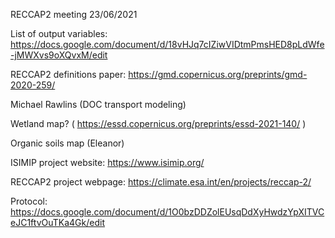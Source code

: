 RECCAP2 meeting 23/06/2021

List of output variables: https://docs.google.com/document/d/18vHJq7cIZiwVIDtmPmsHED8pLdWfe-jMWXvs9oXQvxM/edit

RECCAP2 definitions paper: https://gmd.copernicus.org/preprints/gmd-2020-259/

Michael Rawlins  (DOC transport modeling)

Wetland map? ( https://essd.copernicus.org/preprints/essd-2021-140/ )

Organic soils map (Eleanor)

ISIMIP project website: https://www.isimip.org/

RECCAP2 project webpage: https://climate.esa.int/en/projects/reccap-2/

Protocol: https://docs.google.com/document/d/1O0bzDDZolEUsqDdXyHwdzYpXITVCeJC1ftvOuTKa4Gk/edit


